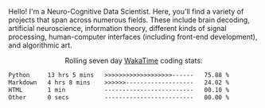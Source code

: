 Hello! I'm a Neuro-Cognitive Data Scientist. Here, you'll find a variety of projects that span across numerous fields. These include brain decoding, artificial neuroscience, information theory, different kinds of signal processing, human-computer interfaces (including front-end development), and algorithmic art. 

<p align="center">Rolling seven day <a href="https://wakatime.com/@syrkis"/>WakaTime</a> coding stats:</p>
<!--START_SECTION:waka-->

```txt
Python     13 hrs 5 mins   >>>>>>>>>>>>>>>>>>>------   75.88 %
Markdown   4 hrs 8 mins    >>>>>>-------------------   24.02 %
HTML       1 min           -------------------------   00.10 %
Other      0 secs          -------------------------   00.00 %
```

<!--END_SECTION:waka-->
